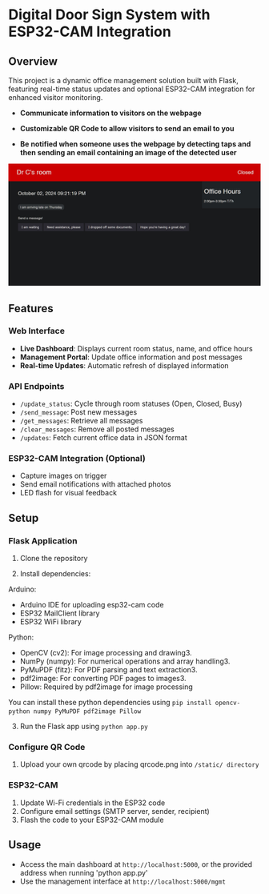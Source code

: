 # Digital Door Sign System with ESP32-CAM Integration

## Overview

This project is a dynamic office management solution built with Flask, featuring real-time status updates and optional ESP32-CAM integration for enhanced visitor monitoring.

- **Communicate information to visitors on the webpage**

- **Customizable QR Code to allow visitors to send an email to you**
  
- **Be notified when someone uses the webpage by detecting taps and then sending an email containing an image of the detected user**

<img src="Example.jpg" alt="Example of the doorsign UI for a room">

## Features

### Web Interface

- **Live Dashboard**: Displays current room status, name, and office hours
- **Management Portal**: Update office information and post messages
- **Real-time Updates**: Automatic refresh of displayed information

### API Endpoints

- `/update_status`: Cycle through room statuses (Open, Closed, Busy)
- `/send_message`: Post new messages
- `/get_messages`: Retrieve all messages
- `/clear_messages`: Remove all posted messages
- `/updates`: Fetch current office data in JSON format

### ESP32-CAM Integration (Optional)

- Capture images on trigger
- Send email notifications with attached photos
- LED flash for visual feedback

## Setup

### Flask Application

1. Clone the repository

2. Install dependencies:

Arduino:
- Arduino IDE for uploading esp32-cam code
- ESP32 MailClient library
- ESP32 WiFi library

Python:
- OpenCV (cv2): For image processing and drawing3.
- NumPy (numpy): For numerical operations and array handling3.
- PyMuPDF (fitz): For PDF parsing and text extraction3.
- pdf2image: For converting PDF pages to images3.
- Pillow: Required by pdf2image for image processing

You can install these python dependencies using ```pip install opencv-python numpy PyMuPDF pdf2image Pillow```

3. Run the Flask app using ```python app.py```

### Configure QR Code

1. Upload your own qrcode by placing qrcode.png into ```/static/ directory```

### ESP32-CAM 

1. Update Wi-Fi credentials in the ESP32 code
2. Configure email settings (SMTP server, sender, recipient)
3. Flash the code to your ESP32-CAM module

## Usage

- Access the main dashboard at `http://localhost:5000`, or the provided address when running 'python app.py'
- Use the management interface at `http://localhost:5000/mgmt`

